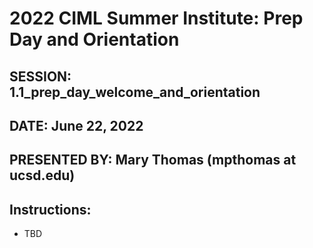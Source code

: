 # 2022 CIML Summer Institute:   Prep Day and Orientation

## SESSION: 1.1_prep_day_welcome_and_orientation

## DATE: June 22, 2022
## PRESENTED BY: Mary Thomas (mpthomas at ucsd.edu)

## Instructions:
* TBD
